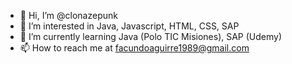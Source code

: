 - 👋 Hi, I’m @clonazepunk
- 👀 I’m interested in Java, Javascript, HTML, CSS, SAP
- 🌱 I’m currently learning Java (Polo TIC Misiones), SAP (Udemy)
- 📫 How to reach me at facundoaguirre1989@gmail.com

<!---
clonazepunk/clonazepunk is a ✨ special ✨ repository because its `README.md` (this file) appears on your GitHub profile.
You can click the Preview link to take a look at your changes.
--->

